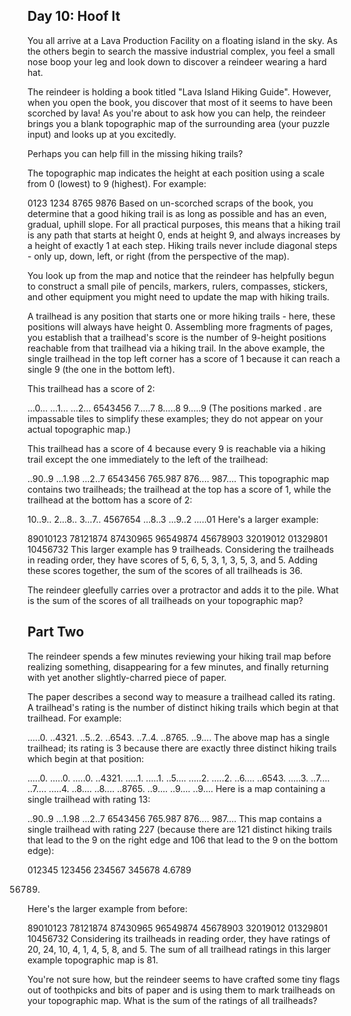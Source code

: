 Day 10: Hoof It
---------------

You all arrive at a Lava Production Facility on a floating island in the sky. As the others begin to search the massive
industrial complex, you feel a small nose boop your leg and look down to discover a reindeer wearing a hard hat.

The reindeer is holding a book titled "Lava Island Hiking Guide". However, when you open the book, you discover that
most of it seems to have been scorched by lava! As you're about to ask how you can help, the reindeer brings you a blank
topographic map of the surrounding area (your puzzle input) and looks up at you excitedly.

Perhaps you can help fill in the missing hiking trails?

The topographic map indicates the height at each position using a scale from 0 (lowest) to 9 (highest). For example:

0123
1234
8765
9876
Based on un-scorched scraps of the book, you determine that a good hiking trail is as long as possible and has an even,
gradual, uphill slope. For all practical purposes, this means that a hiking trail is any path that starts at height 0,
ends at height 9, and always increases by a height of exactly 1 at each step. Hiking trails never include diagonal
steps - only up, down, left, or right (from the perspective of the map).

You look up from the map and notice that the reindeer has helpfully begun to construct a small pile of pencils, markers,
rulers, compasses, stickers, and other equipment you might need to update the map with hiking trails.

A trailhead is any position that starts one or more hiking trails - here, these positions will always have height 0.
Assembling more fragments of pages, you establish that a trailhead's score is the number of 9-height positions reachable
from that trailhead via a hiking trail. In the above example, the single trailhead in the top left corner has a score of
1 because it can reach a single 9 (the one in the bottom left).

This trailhead has a score of 2:

...0...
...1...
...2...
6543456
7.....7
8.....8
9.....9
(The positions marked . are impassable tiles to simplify these examples; they do not appear on your actual topographic
map.)

This trailhead has a score of 4 because every 9 is reachable via a hiking trail except the one immediately to the left
of the trailhead:

..90..9
...1.98
...2..7
6543456
765.987
876....
987....
This topographic map contains two trailheads; the trailhead at the top has a score of 1, while the trailhead at the
bottom has a score of 2:

10..9..
2...8..
3...7..
4567654
...8..3
...9..2
.....01
Here's a larger example:

89010123
78121874
87430965
96549874
45678903
32019012
01329801
10456732
This larger example has 9 trailheads. Considering the trailheads in reading order, they have scores of 5, 6, 5, 3, 1, 3,
5, 3, and 5. Adding these scores together, the sum of the scores of all trailheads is 36.

The reindeer gleefully carries over a protractor and adds it to the pile. What is the sum of the scores of all
trailheads on your topographic map?

Part Two
--------

The reindeer spends a few minutes reviewing your hiking trail map before realizing something, disappearing for a few
minutes, and finally returning with yet another slightly-charred piece of paper.

The paper describes a second way to measure a trailhead called its rating. A trailhead's rating is the number of
distinct hiking trails which begin at that trailhead. For example:

.....0.
..4321.
..5..2.
..6543.
..7..4.
..8765.
..9....
The above map has a single trailhead; its rating is 3 because there are exactly three distinct hiking trails which begin
at that position:

.....0. .....0. .....0.
..4321. .....1. .....1.
..5.... .....2. .....2.
..6.... ..6543. .....3.
..7.... ..7.... .....4.
..8.... ..8.... ..8765.
..9.... ..9.... ..9....
Here is a map containing a single trailhead with rating 13:

..90..9
...1.98
...2..7
6543456
765.987
876....
987....
This map contains a single trailhead with rating 227 (because there are 121 distinct hiking trails that lead to the 9 on
the right edge and 106 that lead to the 9 on the bottom edge):

012345
123456
234567
345678
4.6789

56789.

Here's the larger example from before:

89010123
78121874
87430965
96549874
45678903
32019012
01329801
10456732
Considering its trailheads in reading order, they have ratings of 20, 24, 10, 4, 1, 4, 5, 8, and 5. The sum of all
trailhead ratings in this larger example topographic map is 81.

You're not sure how, but the reindeer seems to have crafted some tiny flags out of toothpicks and bits of paper and is
using them to mark trailheads on your topographic map. What is the sum of the ratings of all trailheads?